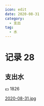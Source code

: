 ```yaml
---
icon: edit
date: 2020-08-31
category:
  - 支出
tag:
  - 水
---
```


# 记录 28

## 支出水

:yen: 1826

[2020-08-31.jpg](https://i.postimg.cc/Bn9rFyxZ/2020-08-31.jpg)
